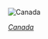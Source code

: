 
![Canada](https://www.gstatic.com/prettyearth/assets/full/2058.jpg)

*[Canada](https://www.google.com/maps/@63.990125,-83.144452,15z/data=!3m1!1e3)*

